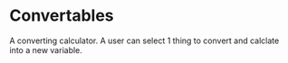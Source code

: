 # Convertables
 A converting calculator.  A user can select 1 thing to convert and calclate into a new variable.
